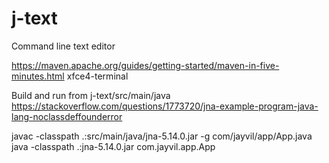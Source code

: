 # j-text
Command line text editor

https://maven.apache.org/guides/getting-started/maven-in-five-minutes.html
xfce4-terminal

Build and run from j-text/src/main/java
https://stackoverflow.com/questions/1773720/jna-example-program-java-lang-noclassdeffounderror

javac -classpath .:src/main/java/jna-5.14.0.jar -g com/jayvil/app/App.java
java -classpath .:jna-5.14.0.jar com.jayvil.app.App
